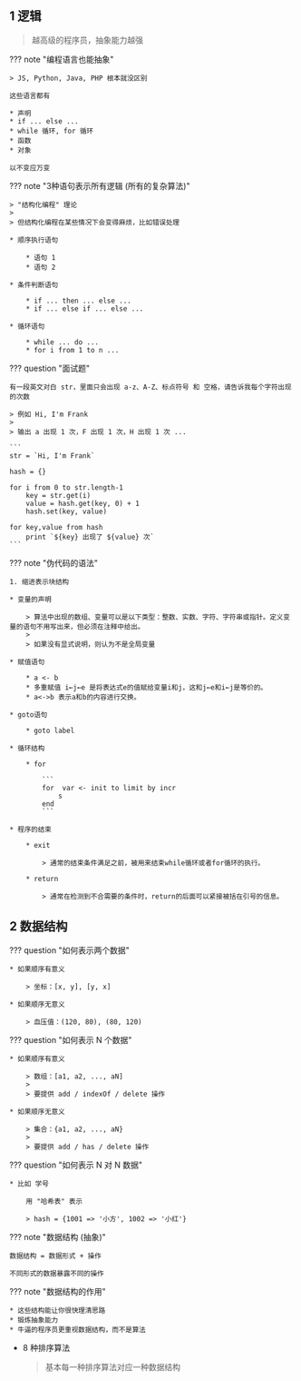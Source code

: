 
## 1 逻辑

> 越高级的程序员，抽象能力越强

??? note "编程语言也能抽象"

    > JS, Python, Java, PHP 根本就没区别

    这些语言都有

    * 声明
    * if ... else ...
    * while 循环, for 循环
    * 函数
    * 对象

    以不变应万变

??? note "3种语句表示所有逻辑 (所有的复杂算法)"

    > "结构化编程" 理论
    >
    > 但结构化编程在某些情况下会变得麻烦，比如错误处理

    * 顺序执行语句

        * 语句 1
        * 语句 2

    * 条件判断语句

        * if ... then ... else ...
        * if ... else if ... else ...

    * 循环语句

        * while ... do ...
        * for i from 1 to n ...


??? question "面试题"

    有一段英文对白 str，里面只会出现 a-z、A-Z、标点符号 和 空格，请告诉我每个字符出现的次数
    
    > 例如 Hi, I'm Frank
    >
    > 输出 a 出现 1 次，F 出现 1 次，H 出现 1 次 ...

    ```
    str = `Hi, I'm Frank`

    hash = {}

    for i from 0 to str.length-1
    	key = str.get(i)
    	value = hash.get(key, 0) + 1
    	hash.set(key, value)
    
    for key,value from hash 
    	print `${key} 出现了 ${value} 次`
    ```	

??? note "伪代码的语法"

    1. 缩进表示块结构

    * 变量的声明

        > 算法中出现的数组、变量可以是以下类型：整数、实数、字符、字符串或指针。定义变量的语句不用写出来，但必须在注释中给出。
        >
        > 如果没有显式说明，则认为不是全局变量

    * 赋值语句

        * a <- b
        * 多重赋值 i←j←e 是将表达式e的值赋给变量i和j，这和j←e和i←j是等价的。
        * a<->b 表示a和b的内容进行交换。

    * goto语句

        * goto label

    * 循环结构

        * for

            ```
            for  var <- init to limit by incr 
	            s
            end
            ```

    * 程序的结束

        * exit

            > 通常的结束条件满足之前，被用来结束while循环或者for循环的执行。

        * return

            > 通常在检测到不合需要的条件时，return的后面可以紧接被括在引号的信息。

## 2 数据结构

??? question "如何表示两个数据"

    * 如果顺序有意义

        > 坐标：[x, y], [y, x]

    * 如果顺序无意义

        > 血压值：(120, 80), (80, 120)

??? question "如何表示 N 个数据"

    * 如果顺序有意义

        > 数组：[a1, a2, ..., aN]
        >
        > 要提供 add / indexOf / delete 操作

    * 如果顺序无意义

        > 集合：{a1, a2, ..., aN}
        >
        > 要提供 add / has / delete 操作

??? question "如何表示 N 对 N 数据"

    * 比如 学号

        用 "哈希表" 表示

        > hash = {1001 => '小方', 1002 => '小红'}

??? note "数据结构 (抽象)"

    数据结构 = 数据形式 + 操作

    不同形式的数据暴露不同的操作


??? note "数据结构的作用"

    * 这些结构能让你很快理清思路
    * 锻炼抽象能力
    * 牛逼的程序员更重视数据结构，而不是算法


* 8 种排序算法

    > 基本每一种排序算法对应一种数据结构



